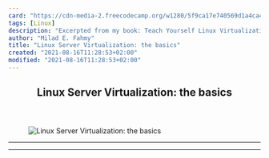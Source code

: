 ```yaml
---
card: "https://cdn-media-2.freecodecamp.org/w1280/5f9ca17e740569d1a4ca4ee1.jpg"
tags: [Linux]
description: "Excerpted from my book: Teach Yourself Linux Virtualization a"
author: "Milad E. Fahmy"
title: "Linux Server Virtualization: the basics"
created: "2021-08-16T11:28:53+02:00"
modified: "2021-08-16T11:28:53+02:00"
---
```

<div class="site-wrapper">
<main id="site-main" class="site-main outer">
<div class="inner">
<article class="post-full post tag-linux tag-technology ">
<header class="post-full-header">
<h1 class="post-full-title">Linux Server Virtualization: the basics</h1>
</header>
<figure class="post-full-image">
<picture>
<source media="(max-width: 700px)" sizes="1px" srcset="data:image/gif;base64,R0lGODlhAQABAIAAAAAAAP///yH5BAEAAAAALAAAAAABAAEAAAIBRAA7 1w">
<source media="(min-width: 701px)" sizes="(max-width: 800px) 400px,
(max-width: 1170px) 700px,
1400px" srcset="https://cdn-media-2.freecodecamp.org/w1280/5f9ca17e740569d1a4ca4ee1.jpg 300w,
https://cdn-media-2.freecodecamp.org/w1280/5f9ca17e740569d1a4ca4ee1.jpg 600w,
https://cdn-media-2.freecodecamp.org/w1280/5f9ca17e740569d1a4ca4ee1.jpg 1000w,
https://cdn-media-2.freecodecamp.org/w1280/5f9ca17e740569d1a4ca4ee1.jpg 2000w">
<img onerror="this.style.display='none'" src="https://cdn-media-2.freecodecamp.org/w1280/5f9ca17e740569d1a4ca4ee1.jpg" alt="Linux Server Virtualization: the basics">
</picture>
</figure>
<section class="post-full-content">
<div class="post-content">
</div>
<hr>
<hr>
</section>
</article>
</div>
</main>
</div>
<!-- Google Tag Manager (noscript) -->
<!-- End Google Tag Manager (noscript) -->
